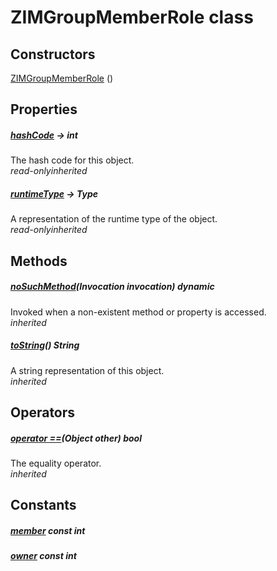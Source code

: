 


# ZIMGroupMemberRole class













## Constructors

[ZIMGroupMemberRole](../zego_uikit_prebuilt_live_audio_room/ZIMGroupMemberRole/ZIMGroupMemberRole.md) ()

   


## Properties

##### [hashCode](../zego_uikit_prebuilt_live_audio_room/ZIMGroupMemberRole/hashCode.md) &#8594; int



The hash code for this object.  
_<span class="feature">read-only</span><span class="feature">inherited</span>_



##### [runtimeType](../zego_uikit_prebuilt_live_audio_room/ZIMGroupMemberRole/runtimeType.md) &#8594; Type



A representation of the runtime type of the object.  
_<span class="feature">read-only</span><span class="feature">inherited</span>_





## Methods

##### [noSuchMethod](../zego_uikit_prebuilt_live_audio_room/ZIMGroupMemberRole/noSuchMethod.md)(Invocation invocation) dynamic



Invoked when a non-existent method or property is accessed.  
_<span class="feature">inherited</span>_



##### [toString](../zego_uikit_prebuilt_live_audio_room/ZIMGroupMemberRole/toString.md)() String



A string representation of this object.  
_<span class="feature">inherited</span>_





## Operators

##### [operator ==](../zego_uikit_prebuilt_live_audio_room/ZIMGroupMemberRole/operator_equals.md)(Object other) bool



The equality operator.  
_<span class="feature">inherited</span>_










## Constants

##### [member](../zego_uikit_prebuilt_live_audio_room/ZIMGroupMemberRole/member-constant.md) const int



  




##### [owner](../zego_uikit_prebuilt_live_audio_room/ZIMGroupMemberRole/owner-constant.md) const int



  









